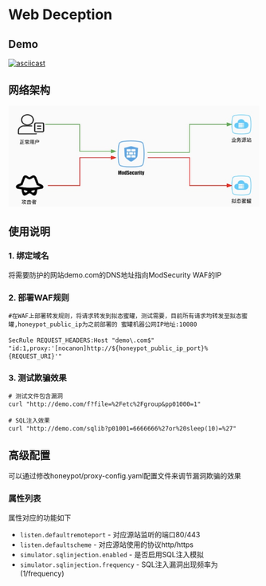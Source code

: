 # Web Deception

## Demo

[![asciicast](https://asciinema.org/a/mJzs9cFqA0BAZmnklZn1Hry16.svg)](https://asciinema.org/a/mJzs9cFqA0BAZmnklZn1Hry16)

## 网络架构

![](media/16692861725320.jpg)


## 使用说明

### 1. 绑定域名

将需要防护的网站demo.com的DNS地址指向ModSecurity WAF的IP

### 2. 部署WAF规则

```
#在WAF上部署转发规则，将请求转发到拟态蜜罐，测试需要，目前所有请求均转发至拟态蜜罐,honeypot_public_ip为之前部署的 蜜罐机器公网IP地址:10080

SecRule REQUEST_HEADERS:Host "demo\.com$" "id:1,proxy:'[nocanon]http://${honeypot_public_ip_port}%{REQUEST_URI}'"

```

### 3. 测试欺骗效果

```
# 测试文件包含漏洞
curl "http://demo.com/f?file=%2Fetc%2Fgroup&pp01000=1"

# SQL注入效果
curl "http://demo.com/sqlib?p01001=6666666%27or%20sleep(10)=%27"

```

## 高级配置

可以通过修改honeypot/proxy-config.yaml配置文件来调节漏洞欺骗的效果

### 属性列表

属性对应的功能如下

* `listen.defaultremoteport` - 对应源站监听的端口80/443
* `listen.defaultscheme` - 对应源站使用的协议http/https
* `simulator.sqlinjection.enabled` - 是否启用SQL注入模拟
* `simulator.sqlinjection.frequency` - SQL注入漏洞出现频率为(1/frequency)


